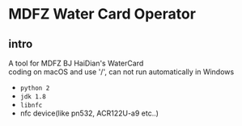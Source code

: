 # MDFZ Water Card Operator

## intro

A tool for MDFZ BJ HaiDian's WaterCard  
coding on macOS and use '/', can not run automatically in Windows  

- `python 2`
- `jdk 1.8`
- `libnfc`
- nfc device(like pn532, ACR122U-a9 etc..)
